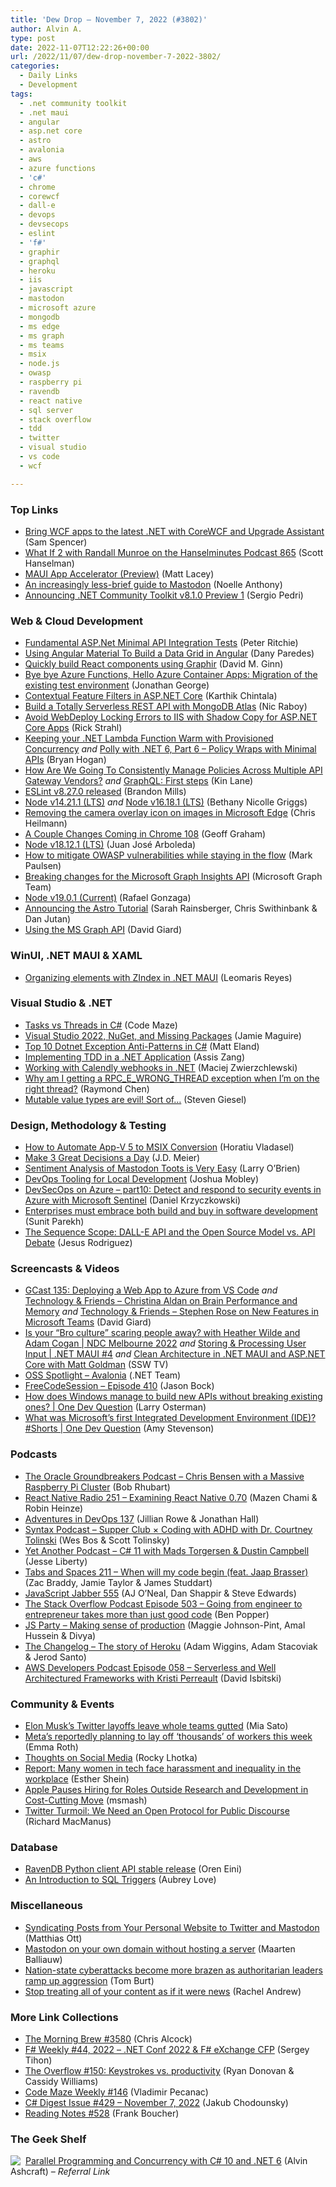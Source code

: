 ```yaml
---
title: 'Dew Drop – November 7, 2022 (#3802)'
author: Alvin A.
type: post
date: 2022-11-07T12:22:26+00:00
url: /2022/11/07/dew-drop-november-7-2022-3802/
categories:
  - Daily Links
  - Development
tags:
  - .net community toolkit
  - .net maui
  - angular
  - asp.net core
  - astro
  - avalonia
  - aws
  - azure functions
  - 'c#'
  - chrome
  - corewcf
  - dall-e
  - devops
  - devsecops
  - eslint
  - 'f#'
  - graphir
  - graphql
  - heroku
  - iis
  - javascript
  - mastodon
  - microsoft azure
  - mongodb
  - ms edge
  - ms graph
  - ms teams
  - msix
  - node.js
  - owasp
  - raspberry pi
  - ravendb
  - react native
  - sql server
  - stack overflow
  - tdd
  - twitter
  - visual studio
  - vs code
  - wcf

---
```

### <a name="top"></a>Top Links

  * <a href="https://devblogs.microsoft.com/dotnet/migration-wcf-to-corewcf-upgrade-assistant/" target="_blank" rel="noopener">Bring WCF apps to the latest .NET with CoreWCF and Upgrade Assistant</a> (Sam Spencer)
  * <a href="http://www.youtube.com/watch?v=AQ7MMytkcjs" target="_blank" rel="noopener">What If 2 with Randall Munroe on the Hanselminutes Podcast 865</a> (Scott Hanselman)
  * <a href="https://marketplace.visualstudio.com/items?itemName=MattLaceyLtd.MauiAppAccelerator" target="_blank" rel="noopener">MAUI App Accelerator (Preview)</a> (Matt Lacey)
  * <a href="https://github.com/joyeusenoelle/GuideToMastodon" target="_blank" rel="noopener">An increasingly less-brief guide to Mastodon</a> (Noelle Anthony)
  * <a href="https://devblogs.microsoft.com/dotnet/announcing-dotnet-community-toolkit-v810-preview-1/" target="_blank" rel="noopener">Announcing .NET Community Toolkit v8.1.0 Preview 1</a> (Sergio Pedri)



### <a name="web"></a>Web & Cloud Development

  * <a href="http://blog.peterritchie.com/posts/fundamental-webapi-integration-tests" target="_blank" rel="noopener">Fundamental ASP.Net Minimal API Integration Tests</a> (Peter Ritchie)
  * <a href="https://www.telerik.com/blogs/using-angular-material-build-data-grid" target="_blank" rel="noopener">Using Angular Material To Build a Data Grid in Angular</a> (Dany Paredes)
  * <a href="https://techcommunity.microsoft.com/t5/healthcare-and-life-sciences/quickly-build-react-components-using-graphir/ba-p/3669874" target="_blank" rel="noopener">Quickly build React components using Graphir</a> (David M. Ginn)
  * <a href="https://endjin.com/blog/2022/11/bye-bye-azure-functions-hello-azure-container-apps-part-5-migration-of-the-existing-test-environment.html" target="_blank" rel="noopener">Bye bye Azure Functions, Hello Azure Container Apps: Migration of the existing test environment</a> (Jonathan George)
  * <a href="https://coderethinked.com/contextual-feature-filters-in-asp-net-core/" target="_blank" rel="noopener">Contextual Feature Filters in ASP.NET Core</a> (Karthik Chintala)
  * <a href="https://www.thepolyglotdeveloper.com/2022/11/build-totally-serverless-rest-api-mongodb-atlas/" target="_blank" rel="noopener">Build a Totally Serverless REST API with MongoDB Atlas</a> (Nic Raboy)
  * <a href="https://weblog.west-wind.com/posts/2022/Nov/07/Avoid-WebDeploy-Locking-Errors-to-IIS-with-Shadow-Copy-for-ASPNET-Core-Apps" target="_blank" rel="noopener">Avoid WebDeploy Locking Errors to IIS with Shadow Copy for ASP.NET Core Apps</a> (Rick Strahl)
  * <a href="https://nodogmablog.bryanhogan.net/2022/11/keeping-your-net-lambda-function-warm-with-provisioned-concurrency/" target="_blank" rel="noopener">Keeping your .NET Lambda Function Warm with Provisioned Concurrency</a> _and_ <a href="https://nodogmablog.bryanhogan.net/2022/11/polly-with-net-6-part-6-policy-wraps-with-minimal-apis/" target="_blank" rel="noopener">Polly with .NET 6, Part 6 &#8211; Policy Wraps with Minimal APIs</a> (Bryan Hogan)
  * <a href="http://apievangelist.com/2022/11/05/how-are-we-going-to-consistently-manage-policies-across-multiple-api-gateway-vendors/" target="_blank" rel="noopener">How Are We Going To Consistently Manage Policies Across Multiple API Gateway Vendors?</a> _and_ <a href="http://apievangelist.com/2022/11/02/graphql-first-steps/" target="_blank" rel="noopener">GraphQL: First steps</a> (Kin Lane)
  * <a href="https://eslint.org/blog/2022/11/eslint-v8.27.0-released/" target="_blank" rel="noopener">ESLint v8.27.0 released</a> (Brandon Mills)
  * <a href="https://nodejs.org/en/blog/release/v14.21.1" target="_blank" rel="noopener">Node v14.21.1 (LTS)</a> _and_ <a href="https://nodejs.org/en/blog/release/v16.18.1" target="_blank" rel="noopener">Node v16.18.1 (LTS)</a> (Bethany Nicolle Griggs)
  * <a href="https://christianheilmann.com/2022/11/04/removing-the-camera-overlay-icon-on-images-in-microsoft-edge/" target="_blank" rel="noopener">Removing the camera overlay icon on images in Microsoft Edge</a> (Chris Heilmann)
  * <a href="https://css-tricks.com/a-couple-changes-coming-in-chrome-108/" target="_blank" rel="noopener">A Couple Changes Coming in Chrome 108</a> (Geoff Graham)
  * <a href="https://nodejs.org/en/blog/release/v18.12.1" target="_blank" rel="noopener">Node v18.12.1 (LTS)</a> (Juan José Arboleda)
  * <a href="https://github.blog/2022-11-04-how-to-mitigate-owasp-vulnerabilities-while-staying-in-the-flow/" target="_blank" rel="noopener">How to mitigate OWASP vulnerabilities while staying in the flow</a> (Mark Paulsen)
  * <a href="https://devblogs.microsoft.com/microsoft365dev/breaking-changes-for-the-microsoft-graph-insights-api/" target="_blank" rel="noopener">Breaking changes for the Microsoft Graph Insights API</a> (Microsoft Graph Team)
  * <a href="https://nodejs.org/en/blog/release/v19.0.1" target="_blank" rel="noopener">Node v19.0.1 (Current)</a> (Rafael Gonzaga)
  * <a href="https://astro.build/blog/astro-tutorial/" target="_blank" rel="noopener">Announcing the Astro Tutorial</a> (Sarah Rainsberger, Chris Swithinbank & Dan Jutan)
  * <a href="https://davidgiard.com/using-the-ms-graph-api" target="_blank" rel="noopener">Using the MS Graph API</a> (David Giard)



### <a name="silverlight"></a>WinUI, .NET MAUI & XAML

  * <a href="https://askxammy.com/organizing-elements-with-zindex-in-net-maui/" target="_blank" rel="noopener">Organizing elements with ZIndex in .NET MAUI</a> (Leomaris Reyes)



### <a name="dotnet"></a>Visual Studio & .NET

  * <a href="https://code-maze.com/csharp-tasks-vs-threads/" target="_blank" rel="noopener">Tasks vs Threads in C#</a> (Code Maze)
  * <a href="https://jamiemaguire.net/index.php/2022/11/05/visual-studio-2022-nuget-and-missing-packages/?utm_source=rss&utm_medium=rss&utm_campaign=visual-studio-2022-nuget-and-missing-packages" target="_blank" rel="noopener">Visual Studio 2022, NuGet, and Missing Packages</a> (Jamie Maguire)
  * <a href="https://newdevsguide.com/2022/11/06/exception-anti-patterns-in-csharp/" target="_blank" rel="noopener">Top 10 Dotnet Exception Anti-Patterns in C#</a> (Matt Eland)
  * <a href="https://www.telerik.com/blogs/implementing-tdd-dotnet-application" target="_blank" rel="noopener">Implementing TDD in a .NET Application</a> (Assis Zang)
  * <a href="https://maciejz.dev/calendly-webhook-integration/" target="_blank" rel="noopener">Working with Calendly webhooks in .NET</a> (Maciej Zwierzchlewski)
  * <a href="https://devblogs.microsoft.com/oldnewthing/20221104-00/?p=107353" target="_blank" rel="noopener">Why am I getting a RPC_E_WRONG_THREAD exception when I’m on the right thread?</a> (Raymond Chen)
  * <a href="https://steven-giesel.com/blogPost/7b896127-41a4-4008-87cb-d2fbdd5a0d5b" target="_blank" rel="noopener">Mutable value types are evil! Sort of&#8230;</a> (Steven Giesel)



### <a name="design"></a>Design, Methodology & Testing

  * <a href="https://www.advancedinstaller.com/automate-appv5-to-msix-conversion.html" target="_blank" rel="noopener">How to Automate App-V 5 to MSIX Conversion</a> (Horatiu Vladasel)
  * <a href="https://sourcesofinsight.com/3-great-decisions/" target="_blank" rel="noopener">Make 3 Great Decisions a Day</a> (J.D. Meier)
  * <a href="https://www.knowing.net/posts/2022/11/mastodon-nlp/" target="_blank" rel="noopener">Sentiment Analysis of Mastodon Toots is Very Easy</a> (Larry O&#8217;Brien)
  * <a href="https://www.simplethread.com/devops-tooling-for-local-development/" target="_blank" rel="noopener">DevOps Tooling for Local Development</a> (Joshua Mobley)
  * <a href="https://techmindfactory.com/DevSecOpsOnAzure-Microsoft-Sentinel/" target="_blank" rel="noopener">DevSecOps on Azure &#8211; part10: Detect and respond to security events in Azure with Microsoft Sentinel</a> (Daniel Krzyczkowski)
  * <a href="https://www.thoughtworks.com/insights/blog/technology-strategy/enterprises-build-buy-software" target="_blank" rel="noopener">Enterprises must embrace both build and buy in software development</a> (Sunit Parekh)
  * <a href="https://jrodthoughts.medium.com/the-sequence-scope-dall-e-api-and-the-open-source-model-vs-api-debate-7fc8c259c5d5?source=rss-46674a2c9422------2" target="_blank" rel="noopener">The Sequence Scope: DALL-E API and the Open Source Model vs. API Debate</a> (Jesus Rodriguez)



### <a name="videos"></a>Screencasts & Videos

  * <a href="https://davidgiard.com/gcast-135-deploying-a-web-app-to-azure-from-vs-code" target="_blank" rel="noopener">GCast 135: Deploying a Web App to Azure from VS Code</a> _and_ <a href="https://davidgiard.com/christina-aldan-on-brain-performance-and-memory" target="_blank" rel="noopener">Technology & Friends &#8211; Christina Aldan on Brain Performance and Memory</a> _and_ <a href="https://davidgiard.com/stephen-rose-on-new-features-in-microsoft-teams" target="_blank" rel="noopener">Technology & Friends &#8211; Stephen Rose on New Features in Microsoft Teams</a> (David Giard)
  * <a href="http://www.youtube.com/watch?v=1iCITlXnNVQ" target="_blank" rel="noopener">Is your “Bro culture” scaring people away? with Heather Wilde and Adam Cogan | NDC Melbourne 2022</a> _and_ <a href="http://www.youtube.com/watch?v=lMZk7rtms1I" target="_blank" rel="noopener">Storing & Processing User Input | .NET MAUI #4</a> _and_ <a href="http://www.youtube.com/watch?v=Ft2JArXEXcI" target="_blank" rel="noopener">Clean Architecture in .NET MAUI and ASP.NET Core with Matt Goldman</a> (SSW TV)
  * <a href="http://www.youtube.com/watch?v=qcZSr2ejH5I" target="_blank" rel="noopener">OSS Spotlight &#8211; Avalonia</a> (.NET Team)
  * <a href="http://www.youtube.com/watch?v=mW2esPKTv_Y" target="_blank" rel="noopener">FreeCodeSession &#8211; Episode 410</a> (Jason Bock)
  * <a href="http://www.youtube.com/watch?v=3saPF8QtQfk" target="_blank" rel="noopener">How does Windows manage to build new APIs without breaking existing ones? | One Dev Question</a> (Larry Osterman)
  * <a href="http://www.youtube.com/watch?v=x4RjmDFBna4" target="_blank" rel="noopener">What was Microsoft&#8217;s first Integrated Development Environment (IDE)? #Shorts | One Dev Question</a> (Amy Stevenson)



### <a name="podcasts"></a>Podcasts

  * <a href="http://oraclegroundbreakers.libsyn.com/chris-bensen-with-his-massive-raspberry-pi-cluster-at-javaone-oracle-cloudworld" target="_blank" rel="noopener">The Oracle Groundbreakers Podcast &#8211; Chris Bensen with a Massive Raspberry Pi Cluster</a> (Bob Rhubart)
  * <a href="https://www.reactnativeradio.com/episodes/rnr-251-examining-react-native-070" target="_blank" rel="noopener">React Native Radio 251 &#8211; Examining React Native 0.70</a> (Mazen Chami & Robin Heinze)
  * <a href="https://topenddevs.com/podcasts/adventures-in-devops/episodes/devops-137" target="_blank" rel="noopener">Adventures in DevOps 137</a> (Jillian Rowe & Jonathan Hall)
  * <a href="https://syntax.fm/show/532/supper-club-coding-with-adhd-with-dr-courtney-tolinski" target="_blank" rel="noopener">Syntax Podcast &#8211; Supper Club × Coding with ADHD with Dr. Courtney Tolinski</a> (Wes Bos & Scott Tolinsky)
  * <a href="https://jesseliberty.com/2022/11/05/c-11-with-mads-torgersen-dustin-campbell/" target="_blank" rel="noopener">Yet Another Podcast &#8211; C# 11 with Mads Torgersen & Dustin Campbell</a> (Jesse Liberty)
  * <a href="https://tabsandspaces.libsyn.com/211-when-will-my-code-begin-feat-jaap-brasser" target="_blank" rel="noopener">Tabs and Spaces 211 &#8211; When will my code begin (feat. Jaap Brasser)</a> (Zac Braddy, Jamie Taylor & James Studdart)
  * <a href="https://topenddevs.com/podcasts/javascript-jabber/episodes/jsj-555" target="_blank" rel="noopener">JavaScript Jabber 555</a> (AJ O&#8217;Neal, Dan Shappir & Steve Edwards)
  * <a href="https://stackoverflow.blog/2022/11/04/going-from-engineer-to-entrepreneur-takes-more-than-just-good-code-ep-503/" target="_blank" rel="noopener">The Stack Overflow Podcast Episode 503 &#8211; Going from engineer to entrepreneur takes more than just good code</a> (Ben Popper)
  * <a href="https://changelog.com/jsparty/250" target="_blank" rel="noopener">JS Party &#8211; Making sense of production</a> (Maggie Johnson-Pint, Amal Hussein & Divya)
  * <a href="https://changelog.com/podcast/513" target="_blank" rel="noopener">The Changelog &#8211; The story of Heroku</a> (Adam Wiggins, Adam Stacoviak & Jerod Santo)
  * <a href="https://soundcloud.com/awsdevelopers/episode-058-serverless-and-well-architectured-frameworks-with-kristi-perreault" target="_blank" rel="noopener">AWS Developers Podcast Episode 058 &#8211; Serverless and Well Architectured Frameworks with Kristi Perreault</a> (David Isbitski)



### <a name="events"></a>Community & Events

  * <a href="https://www.theverge.com/2022/11/4/23439790/elon-musk-twitter-layoffs-trust-and-safety-teams-severance" target="_blank" rel="noopener">Elon Musk’s Twitter layoffs leave whole teams gutted</a> (Mia Sato)
  * <a href="https://www.theverge.com/2022/11/6/23443699/meta-reportedly-planning-lay-off-thousands-workers-this-week" target="_blank" rel="noopener">Meta’s reportedly planning to lay off ‘thousands’ of workers this week</a> (Emma Roth)
  * <a href="https://blog.lhotka.net/2022/11/06/Thoughts-On-Social-Media" target="_blank" rel="noopener">Thoughts on Social Media</a> (Rocky Lhotka)
  * <a href="https://www.techrepublic.com/article/report-many-women-tech-face-harassment-inequality-workplace/" target="_blank" rel="noopener">Report: Many women in tech face harassment and inequality in the workplace</a> (Esther Shein)
  * <a href="https://apple.slashdot.org/story/22/11/04/1728202/apple-pauses-hiring-for-roles-outside-research-and-development-in-cost-cutting-move?utm_source=rss1.0mainlinkanon&utm_medium=feed" target="_blank" rel="noopener">Apple Pauses Hiring for Roles Outside Research and Development in Cost-Cutting Move</a> (msmash)
  * <a href="https://thenewstack.io/twitter-turmoil-we-need-an-open-protocol-for-public-discourse/" target="_blank" rel="noopener">Twitter Turmoil: We Need an Open Protocol for Public Discourse</a> (Richard MacManus)



### <a name="sql"></a>Database

  * <a href="https://ayende.com/blog/198465-C/ravendb-python-client-api-stable-release?Key=f169244f-6dc9-4a55-830e-0f6b8b02dd67" target="_blank" rel="noopener">RavenDB Python client API stable release</a> (Oren Eini)
  * <a href="https://www.mssqltips.com/sqlservertip/7429/sql-triggers-for-inserts-updates-and-deletes-on-a-table/" target="_blank" rel="noopener">An Introduction to SQL Triggers</a> (Aubrey Love)



### <a name="misc"></a>Miscellaneous

  * <a href="https://matthiasott.com/notes/syndicating-posts-personal-website-twitter-mastodon" target="_blank" rel="noopener">Syndicating Posts from Your Personal Website to Twitter and Mastodon</a> (Matthias Ott)
  * <a href="https://blog.maartenballiauw.be/post/2022/11/05/mastodon-own-donain-without-hosting-server.html" target="_blank" rel="noopener">Mastodon on your own domain without hosting a server</a> (Maarten Balliauw)
  * <a href="https://blogs.microsoft.com/on-the-issues/2022/11/04/microsoft-digital-defense-report-2022-ukraine/#new_tab" target="_blank" rel="noopener">Nation-state cyberattacks become more brazen as authoritarian leaders ramp up aggression</a> (Tom Burt)
  * <a href="https://rachelandrew.co.uk/archives/2022/11/04/stop-treating-all-of-your-content-as-if-it-were-news/" target="_blank" rel="noopener">Stop treating all of your content as if it were news</a> (Rachel Andrew)



### <a name="links"></a>More Link Collections

  * <a href="https://blog.cwa.me.uk/2022/11/07/the-morning-brew-3580/" target="_blank" rel="noopener">The Morning Brew #3580</a> (Chris Alcock)
  * <a href="https://sergeytihon.com/2022/11/05/f-weekly-44-2022-net-conf-2022-f-exchange-cfp/" target="_blank" rel="noopener">F# Weekly #44, 2022 – .NET Conf 2022 & F# eXchange CFP</a> (Sergey Tihon)
  * <a href="https://stackoverflow.blog/2022/11/04/the-overflow-150-keystrokes-vs-productivity/" target="_blank" rel="noopener">The Overflow #150: Keystrokes vs. productivity</a> (Ryan Donovan & Cassidy Williams)
  * <a href="https://code-maze.com/code-maze-weekly-146/" target="_blank" rel="noopener">Code Maze Weekly #146</a> (Vladimir Pecanac)
  * <a href="https://csharpdigest.net/digests/1404" target="_blank" rel="noopener">C# Digest Issue #429 &#8211; November 7, 2022</a> (Jakub Chodounsky)
  * <a href="https://www.frankysnotes.com/2022/10/reading-notes-528.html" target="_blank" rel="noopener">Reading Notes #528</a> (Frank Boucher)



### <a name="shelf"></a>The Geek Shelf

<a href="https://www.amazon.com/dp/1803243678/?tag=amavin-20" target="_blank" rel="noopener"><img decoding="async" align="left" style="margin: 0px 4px 0px 0px; border: 0px currentcolor; border-image: none; float: left; display: inline; background-image: none;" src="https://m.media-amazon.com/images/I/41LVLQEMyRL._SS135_.jpg" border="0" /></a>&nbsp;<a href="https://www.amazon.com/dp/1803243678/?tag=amavin-20" target="_blank" rel="noopener">Parallel Programming and Concurrency with C# 10 and .NET 6</a> (Alvin Ashcraft) _&#8211; Referral Link_